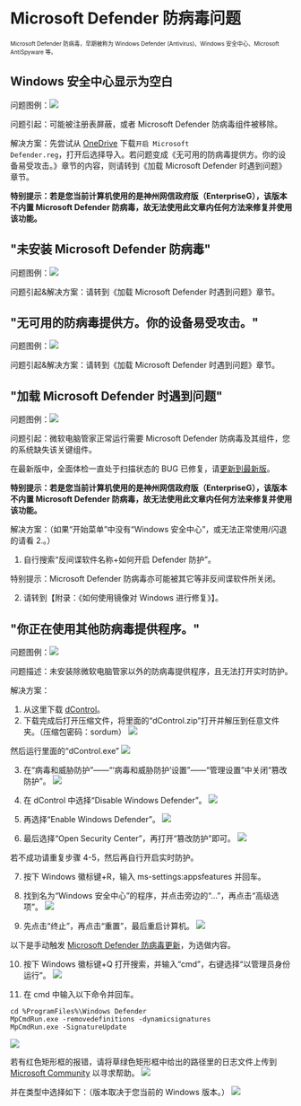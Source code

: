# Microsoft Defender 防病毒问题
<font size=1>Microsoft Defender 防病毒，早期被称为 Windows Defender (Antivirus)、Windows 安全中心、Microsoft AntiSpyware 等。</font>

## Windows 安全中心显示为空白
问题图例：![](assets\MDA\Blank_MD.png)

问题引起：可能被注册表屏蔽，或者 Microsoft Defender 防病毒组件被移除。

解决方案：先尝试从 [OneDrive](https://ys8rx-my.sharepoint.com/:u:/g/personal/gucats_ys8rx_onmicrosoft_com/ET_OJ80GdGBDtVYF7Qu7NT8Bq3pbkbnXgmZda1zIVOWfPQ?e=kzwnuw) 下载<code>开启 Microsoft Defender.reg</code>，打开后选择导入。若问题变成《无可用的防病毒提供方。你的设备易受攻击。》章节的内容，则请转到《加载 Microsoft Defender 时遇到问题》章节。

**特别提示：若是您当前计算机使用的是神州网信政府版（EnterpriseG），该版本不内置 Microsoft Defender 防病毒，故无法使用此文章内任何方法来修复并使用该功能。**

## "未安装 Microsoft Defender 防病毒"
问题图例：![](assets\MDA\MD_unable_to_load\MD_not_installed.png)

问题引起&解决方案：请转到《加载 Microsoft Defender 时遇到问题》章节。

## "无可用的防病毒提供方。你的设备易受攻击。"
问题图例：![](assets\MDA\MD_unable_to_load\no_anti-virus_available.png)

问题引起&解决方案：请转到《加载 Microsoft Defender 时遇到问题》章节。

## "加载 Microsoft Defender 时遇到问题"
问题图例：![](assets\MDA\MD_unable_to_load\failed_to_load_MD.png)

问题引起：微软电脑管家正常运行需要 Microsoft Defender 防病毒及其组件，您的系统缺失该关键组件。

在最新版中，全面体检一直处于扫描状态的 BUG 已修复，请[更新到最新版](https://aka.ms/PCManagerOFL30101)。

**特别提示：若是您当前计算机使用的是神州网信政府版（EnterpriseG），该版本不内置 Microsoft Defender 防病毒，故无法使用此文章内任何方法来修复并使用该功能。**

解决方案：（如果“开始菜单”中没有“Windows 安全中心”，或无法正常使用/闪退的请看 2.。）

1. 自行搜索“反间谍软件名称+如何开启 Defender 防护”。

特别提示：Microsoft Defender 防病毒亦可能被其它等非反间谍软件所关闭。

2. 请转到【附录：《如何使用镜像对 Windows 进行修复》】。

## "你正在使用其他防病毒提供程序。"
问题图例：![](assets\MDA\other_anti-virus_being_used\other_anti-virus_being_used.png)

问题描述：未安装除微软电脑管家以外的防病毒提供程序，且无法打开实时防护。

解决方案：

1. 从这里下载 [dControl](https://www.sordum.org/files/downloads.php?st-defender-control)。
2. 下载完成后打开压缩文件，将里面的“dControl.zip”打开并解压到任意文件夹。（压缩包密码：sordum）
![](assets\MDA\other_anti-virus_being_used\Unzip_dControl.png)

然后运行里面的“dControl.exe”
![](assets\MDA\other_anti-virus_being_used\dControl_program.png)

3. 在“病毒和威胁防护”——“‘病毒和威胁防护’设置”——“管理设置”中关闭“篡改防护”。
![](assets\MDA\other_anti-virus_being_used\close_protection.png)

4. 在 dControl 中选择“Disable Windows Defender”。
![](assets\MDA\other_anti-virus_being_used\disable_Windows_Defender.png)

5. 再选择“Enable Windows Defender”。
![](assets\MDA\other_anti-virus_being_used\enable_Windows_Defender.png)

6. 最后选择“Open Security Center”，再打开“篡改防护”即可。
![](assets\MDA\other_anti-virus_being_used\enable_protection.png)

若不成功请重复步骤 4-5，然后再自行开启实时防护。

7. 按下 Windows 徽标键+R，输入 ms-settings:appsfeatures 并回车。

8. 找到名为“Windows 安全中心”的程序，并点击旁边的“...”，再点击“高级选项”。
![](assets\MDA\other_anti-virus_being_used\WSSettings.png)

9. 先点击“终止”，再点击“重置”，最后重启计算机。
![](assets\MDA\other_anti-virus_being_used\stopping&reset.png)

以下是手动触发 [Microsoft Defender 防病毒更新](https://go.microsoft.com/fwlink/?LinkID=121721&arch=x64)，为选做内容。

10. 按下 Windows 徽标键+Q 打开搜索，并输入“cmd”，右键选择“以管理员身份运行”。
![](assets\MDA\other_anti-virus_being_used\run_cmd.png)

11. 在 cmd 中输入以下命令并回车。

```CMD
cd %ProgramFiles%\Windows Defender
MpCmdRun.exe -removedefinitions -dynamicsignatures
MpCmdRun.exe -SignatureUpdate
```

![](assets\MDA\other_anti-virus_being_used\update_MD_version.png)

若有红色矩形框的报错，请将草绿色矩形框中给出的路径里的日志文件上传到 [Microsoft Community](https://answers.microsoft.com/zh-hans/newthread) 以寻求帮助。
![](assets\MDA\other_anti-virus_being_used\updating_errors.png)

并在类型中选择如下：（版本取决于您当前的 Windows 版本。）
![](assets\MDA\other_anti-virus_being_used\select_type.png)
